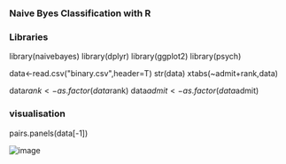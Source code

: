 ### Naive Byes Classification with R
### Libraries
library(naivebayes)
library(dplyr)
library(ggplot2)
library(psych)

data<-read.csv("binary.csv",header=T)
str(data)
xtabs(~admit+rank,data)

data$rank<-as.factor(data$rank)
data$admit<-as.factor(data$admit)

### visualisation
pairs.panels(data[-1])

![image](https://user-images.githubusercontent.com/70443251/123532915-132bbb80-d72f-11eb-8fc5-076cd0668b7b.png)

